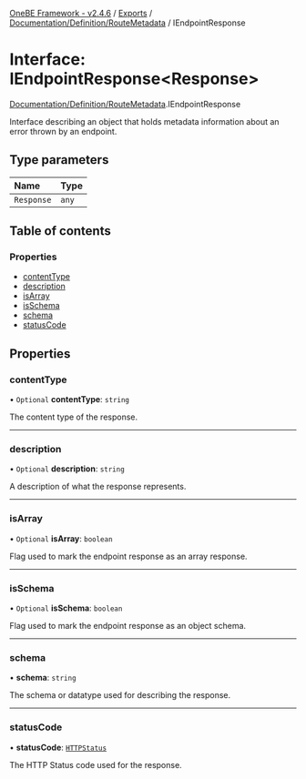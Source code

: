 [OneBE Framework - v2.4.6](../README.md) / [Exports](../modules.md) / [Documentation/Definition/RouteMetadata](../modules/Documentation_Definition_RouteMetadata.md) / IEndpointResponse

# Interface: IEndpointResponse<Response\>

[Documentation/Definition/RouteMetadata](../modules/Documentation_Definition_RouteMetadata.md).IEndpointResponse

Interface describing an object that holds metadata information
about an error thrown by an endpoint.

## Type parameters

| Name | Type |
| :------ | :------ |
| `Response` | `any` |

## Table of contents

### Properties

- [contentType](Documentation_Definition_RouteMetadata.IEndpointResponse.md#contenttype)
- [description](Documentation_Definition_RouteMetadata.IEndpointResponse.md#description)
- [isArray](Documentation_Definition_RouteMetadata.IEndpointResponse.md#isarray)
- [isSchema](Documentation_Definition_RouteMetadata.IEndpointResponse.md#isschema)
- [schema](Documentation_Definition_RouteMetadata.IEndpointResponse.md#schema)
- [statusCode](Documentation_Definition_RouteMetadata.IEndpointResponse.md#statuscode)

## Properties

### contentType

• `Optional` **contentType**: `string`

The content type of the response.

___

### description

• `Optional` **description**: `string`

A description of what the response represents.

___

### isArray

• `Optional` **isArray**: `boolean`

Flag used to mark the endpoint response as an array response.

___

### isSchema

• `Optional` **isSchema**: `boolean`

Flag used to mark the endpoint response as an object schema.

___

### schema

• **schema**: `string`

The schema or datatype used for describing the response.

___

### statusCode

• **statusCode**: [`HTTPStatus`](../enums/HTTP_HTTPStatus.HTTPStatus.md)

The HTTP Status code used for the response.
